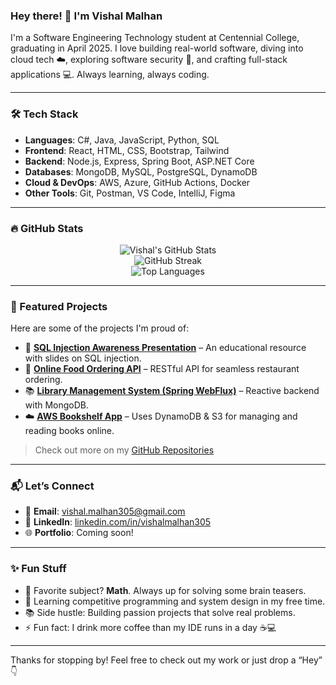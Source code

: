 ### Hey there! 👋 I'm Vishal Malhan

I'm a Software Engineering Technology student at Centennial College, graduating in April 2025. I love building real-world software, diving into cloud tech ☁️, exploring software security 🔐, and crafting full-stack applications 💻. Always learning, always coding.

---

### 🛠️ Tech Stack

- **Languages**: C#, Java, JavaScript, Python, SQL  
- **Frontend**: React, HTML, CSS, Bootstrap, Tailwind  
- **Backend**: Node.js, Express, Spring Boot, ASP.NET Core  
- **Databases**: MongoDB, MySQL, PostgreSQL, DynamoDB  
- **Cloud & DevOps**: AWS, Azure, GitHub Actions, Docker  
- **Other Tools**: Git, Postman, VS Code, IntelliJ, Figma  

---

### 🔥 GitHub Stats

<p align="center">
  <img src="https://github-readme-stats.vercel.app/api?username=vishalmalhan305&show_icons=true&theme=radical" alt="Vishal's GitHub Stats" />
  <br/>
  <img src="https://github-readme-streak-stats.herokuapp.com/?user=vishalmalhan305&theme=radical" alt="GitHub Streak" />
  <br/>
  <img src="https://github-readme-stats.vercel.app/api/top-langs/?username=vishalmalhan305&layout=compact&theme=radical" alt="Top Languages" />
</p>

---

### 🚀 Featured Projects

Here are some of the projects I'm proud of:

- 🔐 **[SQL Injection Awareness Presentation](https://github.com/vishalmalhan305/sql-injection-presentation)** – An educational resource with slides on SQL injection.
- 🍔 **[Online Food Ordering API](https://github.com/vishalmalhan305/online-food-ordering-api)** – RESTful API for seamless restaurant ordering.
- 📚 **[Library Management System (Spring WebFlux)](https://github.com/vishalmalhan305/library-management-webflux)** – Reactive backend with MongoDB.
- ☁️ **[AWS Bookshelf App](https://github.com/vishalmalhan305/aws-bookshelf)** – Uses DynamoDB & S3 for managing and reading books online.

> Check out more on my [GitHub Repositories](https://github.com/vishalmalhan305?tab=repositories)

---

### 📬 Let’s Connect

- 📧 **Email**: [vishal.malhan305@gmail.com](mailto:vishal.malhan305@gmail.com)  
- 💼 **LinkedIn**: [linkedin.com/in/vishalmalhan305](https://www.linkedin.com/in/vishalmalhan305/)  
- 🌐 **Portfolio**: Coming soon!

---

### ✨ Fun Stuff

- 🧠 Favorite subject? **Math**. Always up for solving some brain teasers.
- 💬 Learning competitive programming and system design in my free time.
- 📚 Side hustle: Building passion projects that solve real problems.
- ⚡ Fun fact: I drink more coffee than my IDE runs in a day ☕💻

---

Thanks for stopping by! Feel free to check out my work or just drop a “Hey” 👇

